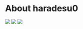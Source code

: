 # About haradesu0
![](https://raw.githubusercontent.com/haradesu0/haradesu0/main/profile-summary-card-output/dark/0-profile-details.svg)
![](https://raw.githubusercontent.com/haradesu0/haradesu0/main/profile-summary-card-output/dark/1-repos-per-language.svg)
![](https://github-profile-summary-cards.vercel.app/api/cards/profile-details?username=haradesu0&theme=2077)
